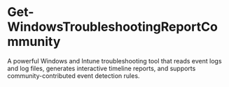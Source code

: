 # Get-WindowsTroubleshootingReportCommunity
A powerful Windows and Intune troubleshooting tool that reads event logs and log files, generates interactive timeline reports, and supports community-contributed event detection rules.
